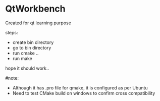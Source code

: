 # QtWorkbench

Created for qt learning purpose

steps:

* create bin directory
* go to bin directory
* run cmake ..
* run make

hope it should work..

#note:

* Although it has .pro file for qmake, it is configured as per Ubuntu
* Need to test CMake build on windows to confirm cross compatibility
